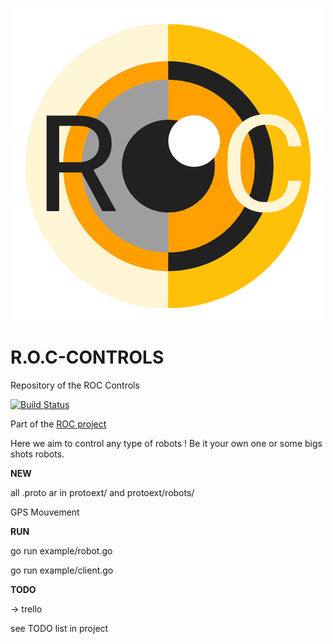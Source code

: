 <p align="center">
  <img src="https://github.com/Happykat/R.O.C-CONTROLS/blob/development/assets/logo-roc-flat.png"/>
</p>

# R.O.C-CONTROLS

Repository of the ROC Controls

[![Build Status](https://travis-ci.org/Happykat/R.O.C-CONTROLS.svg?branch=development)](https://travis-ci.org/Happykat/R.O.C-CONTROLS)

Part of the [ROC project](Chttp://eip.epitech.eu/2017/remoteocculuscontroller/)

Here we aim to control any type of robots ! Be it your own one or some bigs shots robots.

**NEW**

all .proto ar in protoext/ and protoext/robots/

GPS
Mouvement

**RUN**

go run example/robot.go

go run example/client.go


**TODO**

-> trello

see TODO list in project

